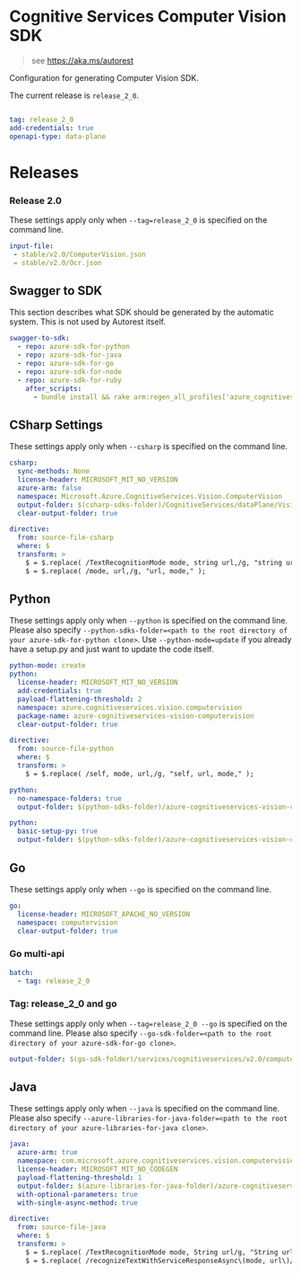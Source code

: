 # Cognitive Services Computer Vision SDK

> see https://aka.ms/autorest

Configuration for generating Computer Vision SDK.

The current release is `release_2_0`.

``` yaml

tag: release_2_0
add-credentials: true
openapi-type: data-plane
```
# Releases

### Release 2.0
These settings apply only when `--tag=release_2_0` is specified on the command line.

``` yaml $(tag) == 'release_2_0'
input-file:
 - stable/v2.0/ComputerVision.json
 = stable/v2.0/Ocr.json
```

## Swagger to SDK

This section describes what SDK should be generated by the automatic system.
This is not used by Autorest itself.

``` yaml $(swagger-to-sdk)
swagger-to-sdk:
  - repo: azure-sdk-for-python
  - repo: azure-sdk-for-java
  - repo: azure-sdk-for-go
  - repo: azure-sdk-for-node
  - repo: azure-sdk-for-ruby
    after_scripts:
      - bundle install && rake arm:regen_all_profiles['azure_cognitiveservices_computervision']
```


## CSharp Settings
These settings apply only when `--csharp` is specified on the command line.
``` yaml $(csharp)
csharp:
  sync-methods: None
  license-header: MICROSOFT_MIT_NO_VERSION
  azure-arm: false
  namespace: Microsoft.Azure.CognitiveServices.Vision.ComputerVision
  output-folder: $(csharp-sdks-folder)/CognitiveServices/dataPlane/Vision/ComputerVision/ComputerVision/Generated
  clear-output-folder: true

directive:
  from: source-file-csharp
  where: $
  transform: >
    $ = $.replace( /TextRecognitionMode mode, string url,/g, "string url, TextRecognitionMode mode," );
    $ = $.replace( /mode, url,/g, "url, mode," );
```

## Python

These settings apply only when `--python` is specified on the command line.
Please also specify `--python-sdks-folder=<path to the root directory of your azure-sdk-for-python clone>`.
Use `--python-mode=update` if you already have a setup.py and just want to update the code itself.

``` yaml $(python)
python-mode: create
python:
  license-header: MICROSOFT_MIT_NO_VERSION
  add-credentials: true
  payload-flattening-threshold: 2
  namespace: azure.cognitiveservices.vision.computervision
  package-name: azure-cognitiveservices-vision-computervision
  clear-output-folder: true

directive:
  from: source-file-python
  where: $
  transform: >
    $ = $.replace( /self, mode, url,/g, "self, url, mode," );
```
``` yaml $(python) && $(python-mode) == 'update'
python:
  no-namespace-folders: true
  output-folder: $(python-sdks-folder)/azure-cognitiveservices-vision-computervision/azure/cognitiveservices/vision/computervision
```
``` yaml $(python) && $(python-mode) == 'create'
python:
  basic-setup-py: true
  output-folder: $(python-sdks-folder)/azure-cognitiveservices-vision-computervision
```

## Go

These settings apply only when `--go` is specified on the command line.

``` yaml $(go)
go:
  license-header: MICROSOFT_APACHE_NO_VERSION
  namespace: computervision
  clear-output-folder: true
```

### Go multi-api

``` yaml $(go) && $(multiapi)
batch:
  - tag: release_2_0
```

### Tag: release_2_0 and go

These settings apply only when `--tag=release_2_0 --go` is specified on the command line.
Please also specify `--go-sdk-folder=<path to the root directory of your azure-sdk-for-go clone>`.

``` yaml $(tag) == 'release_2_0' && $(go)
output-folder: $(go-sdk-folder)/services/cognitiveservices/v2.0/computervision
```


## Java

These settings apply only when `--java` is specified on the command line.
Please also specify `--azure-libraries-for-java-folder=<path to the root directory of your azure-libraries-for-java clone>`.

``` yaml $(java)
java:
  azure-arm: true
  namespace: com.microsoft.azure.cognitiveservices.vision.computervision
  license-header: MICROSOFT_MIT_NO_CODEGEN
  payload-flattening-threshold: 1
  output-folder: $(azure-libraries-for-java-folder)/azure-cognitiveservices/vision/computervision
  with-optional-parameters: true
  with-single-async-method: true

directive:
  from: source-file-java
  where: $
  transform: >
    $ = $.replace( /TextRecognitionMode mode, String url/g, "String url, TextRecognitionMode mode" );
    $ = $.replace( /recognizeTextWithServiceResponseAsync\(mode, url\)/g, "recognizeTextWithServiceResponseAsync(url, mode)" )
```
